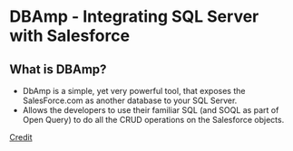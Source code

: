 DBAmp - Integrating SQL Server with Salesforce
====

What is DBAmp?
----

- DbAmp is a simple, yet very powerful tool, that exposes the SalesForce.com as another database to your SQL Server. 
- Allows the developers to use their familiar SQL (and SOQL as part of Open Query) to do all the CRUD operations on the Salesforce objects.


[Credit](https://krishhari.wordpress.com/2013/03/01/integrating-with-force-com-platform-using-dbamp-part-01-introduction/)